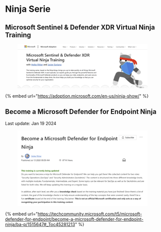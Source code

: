 # Ninja Serie

## Microsoft Sentinel & Defender XDR Virtual Ninja Training

<figure><img src="../../.gitbook/assets/image (28).png" alt=""><figcaption></figcaption></figure>

{% embed url="https://adoption.microsoft.com/en-us/ninja-show/" %}



## Become a Microsoft Defender for Endpoint Ninja

Last update: ‎Jan 19 2024

<figure><img src="../../.gitbook/assets/image (3).png" alt=""><figcaption></figcaption></figure>

{% embed url="https://techcommunity.microsoft.com/t5/microsoft-defender-for-endpoint/become-a-microsoft-defender-for-endpoint-ninja/ba-p/1515647#_Toc45281213" %}









